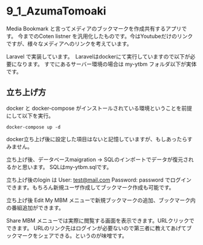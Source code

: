 # 9_1_AzumaTomoaki

Media Bookmark と言ってメディアのブックマークを作成共有するアプリです。
今までのCoten listner を汎用化したものです。今はYoutubeだけのリンクですが、様々なメディアへのリンクを考えています。

Laravel で実装しています。　Laravelはdockerにて実行していますので以下が必要になります。
すでにあるサーバー環境の場合は my-ytbm フォルダ以下が実体です。

## 立ち上げ方
docker と docker-compose がインストールされている環境ということを前提にして以下を実行。

```
docker-compose up -d
```

docker立ち上げ後に設定した項目はないと記憶していますが、もしあったらすみません。

立ち上げ後、データベースmaigration -> SQLのインポートでデータが復元されるかと思います。
SQLはmy-ytbm.sqlです。

立ち上げ後のlogin は User: test@mail.com   Password: password
でログインできます。もちろん新規ユーザ作成してブックマーク作成も可能です。

立ち上げ後 Edit My MBM メニューで新規ブックマークの追加、ブックマーク内の番組追加ができます。

Share MBM メニューでは実際に閲覧する画面を表示できます。URLクリックでできます。
URLのリンク先はログインが必要ないので第三者に教えてあげてブックマークをシェアできる。というのが味噌です。



